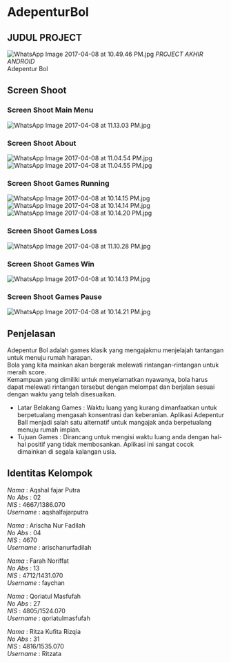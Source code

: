 # AdepenturBol
## JUDUL PROJECT <br>
![WhatsApp Image 2017-04-08 at 10.49.46 PM.jpg](https://s22.postimg.org/fszwdif1d/Whats_App_Image_2017-04-08_at_10.49.46_PM.jpg)
*PROJECT AKHIR ANDROID* <br>
Adepentur Bol <br>

## Screen Shoot <br>
### Screen Shoot Main Menu <br>
![WhatsApp Image 2017-04-08 at 11.13.03 PM.jpg](https://s10.postimg.org/ujn3g4ze1/Whats_App_Image_2017-04-08_at_11.13.03_PM.jpg)<br>

### Screen Shoot About <br>
![WhatsApp Image 2017-04-08 at 11.04.54 PM.jpg](https://s22.postimg.org/4bp8opv4x/Whats_App_Image_2017-04-08_at_11.04.54_PM.jpg)<br>
![WhatsApp Image 2017-04-08 at 11.04.55 PM.jpg](https://s18.postimg.org/494rwkzxl/Whats_App_Image_2017-04-08_at_11.04.55_PM.jpg)<br>

### Screen Shoot Games Running <br>
![WhatsApp Image 2017-04-08 at 10.14.15 PM.jpg](https://s24.postimg.org/i8xj9v4lh/Whats_App_Image_2017-04-08_at_10.14.15_PM.jpg)<br>
![WhatsApp Image 2017-04-08 at 10.14.14 PM.jpg](https://s29.postimg.org/qtzx07jo7/Whats_App_Image_2017-04-08_at_10.14.14_PM.jpg)<br>
![WhatsApp Image 2017-04-08 at 10.14.20 PM.jpg](https://s1.postimg.org/ealbq40sv/Whats_App_Image_2017-04-08_at_10.14.20_PM.jpg)<br>

### Screen Shoot Games Loss <br>
![WhatsApp Image 2017-04-08 at 11.10.28 PM.jpg](https://s16.postimg.org/w4qf8atkl/Whats_App_Image_2017-04-08_at_11.10.28_PM.jpg)<br>

### Screen Shoot Games Win <br>
![WhatsApp Image 2017-04-08 at 10.14.13 PM.jpg](https://s8.postimg.org/c1vu22ck5/Whats_App_Image_2017-04-08_at_10.14.13_PM.jpg)<br>

### Screen Shoot Games Pause <br>
![WhatsApp Image 2017-04-08 at 10.14.21 PM.jpg](https://s9.postimg.org/lq8ty1jrz/Whats_App_Image_2017-04-08_at_10.14.21_PM.jpg)<br>

## Penjelasan <br>
Adepentur Bol adalah games klasik yang mengajakmu menjelajah tantangan untuk menuju rumah harapan.<br>
Bola yang kita mainkan akan bergerak melewati rintangan-rintangan untuk meraih score.<br> Kemampuan yang dimiliki untuk menyelamatkan nyawanya, bola harus dapat melewati rintangan tersebut dengan melompat dan berjalan sesuai dengan waktu yang telah disesuaikan. <br>
- Latar Belakang Games : Waktu luang yang kurang dimanfaatkan untuk berpetualang mengasah konsentrasi dan keberanian. Aplikasi Adepentur Ball menjadi salah satu alternatif untuk mangajak anda berpetualang menuju rumah impian.<br>
- Tujuan Games : Dirancang untuk mengisi waktu luang anda dengan hal-hal positif yang tidak membosankan. Aplikasi ini sangat cocok dimainkan di segala kalangan usia.<br>

## Identitas Kelompok <br>
 *Nama*          : Aqshal fajar Putra <br>
 *No Abs*        : 02 <br>
 *NIS*           : 4667/1386.070 <br>
 *Username*      : aqshalfajarputra <br>
 
 *Nama*          : Arischa Nur Fadilah <br>
 *No Abs*        : 04 <br>
 *NIS*           : 4670 <br>
 *Username*      : arischanurfadilah <br>
 
 *Nama*          : Farah Noriffat <br>
 *No Abs*        : 13 <br>
 *NIS*           : 4712/1431.070 <br>
 *Username*      : faychan <br>
 
 *Nama*          : Qoriatul Masfufah <br>
 *No Abs*        : 27 <br>
 *NIS*           : 4805/1524.070 <br>
 *Username*      : qoriatulmasfufah <br>
 
 *Nama*          : Ritza Kufita Rizqia <br>
 *No Abs*        : 31 <br>
 *NIS*           : 4816/1535.070 <br>
 *Username*      : Ritzata <br>
